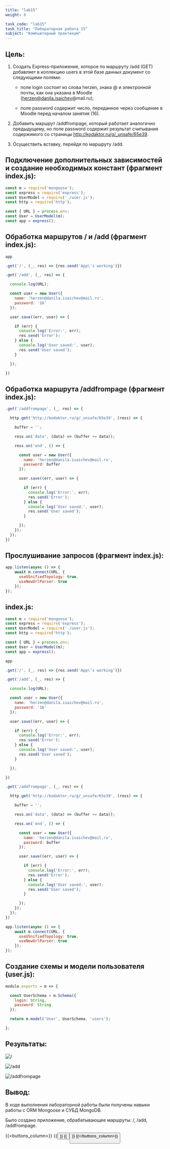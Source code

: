```yaml
---
title: "lab15"
weight: 8

task_code: "lab15"
task_title: "Лабораторная работа 15"
subject: "Компьютерный практикум"
---
```


## Цель:

1. Создать Express-приложение, которое по маршруту /add (GET) добавляет в коллекцию users в этой базе данных документ со следующими полями:
   * поле login состоит из слова herzen, знака @ и электронной почты, как она указана в Moodle (herzen@danila.isaichev@mail.ru);
   
   * поле password содержит число, переданное через сообщение в Moodle перед началом занятия (16).

2. Добавить маршрут /addfrompage, который работает аналогично предыдущему, но поле password содержит результат считывания содержимого со страницы http://kodaktor.ru/g/_unsafe/65e39.
3. Осуществить вставку, перейдя по маршруту /add.

## Подключение дополнительных зависимостей и создание необходимых констант (фрагмент index.js):

```js
const m = require('mongoose');
const express = require('express');
const UserModel = require('./user.js');
const http = require('http');

const { URL } = process.env;
const User = UserModel(m);
const app = express();
```

## Обработка маршрутов / и /add (фрагмент index.js):

```js
app

.get('/', (_, res) => {res.send('App\'s working')})

.get('/add', (_, res) => {

  console.log(URL);

  const user = new User({
    name: 'herzen@danila.isaichev@mail.ru',
    password: '16'
  });

  user.save((err, user) => {

    if (err) {
      console.log('Error:', err);
      res.send('Error');
    } else {
      console.log('User saved:', user);
      res.send('User saved');
    }

  });

})
```

## Обработка маршрута /addfrompage (фрагмент index.js):

```js
.get('/addfrompage', (_, res) => {

  http.get('http://kodaktor.ru/g/_unsafe/65e39', (ress) => {

    buffer = '';

    ress.on('data', (data) => (buffer += data));

    ress.on('end', () => {

      const user = new User({
        name: 'herzen@danila.isaichev@mail.ru',
        password: buffer
      });

      user.save((err, user) => {

        if (err) {
          console.log('Error:', err);
          res.send('Error');
        } else {
          console.log('User saved:', user);
          res.send('User saved');
        }

      });
    });
  });
})
```

## Прослушивание запросов (фрагмент index.js):

```js
app.listen(async () => {
    await m.connect(URL, {
      useUSnifiedTopology: true,
      useNewUrlParser: true
    });
});
```

## index.js:

```js
const m = require('mongoose');
const express = require('express');
const UserModel = require('./user.js');
const http = require('http');

const { URL } = process.env;
const User = UserModel(m);
const app = express();

app

.get('/', (_, res) => {res.send('App\'s working')})

.get('/add', (_, res) => {

  console.log(URL);

  const user = new User({
    name: 'herzen@danila.isaichev@mail.ru',
    password: '16'
  });

  user.save((err, user) => {

    if (err) {
      console.log('Error:', err);
      res.send('Error');
    } else {
      console.log('User saved:', user);
      res.send('User saved');
    }

  });

})

.get('/addfrompage', (_, res) => {

  http.get('http://kodaktor.ru/g/_unsafe/65e39', (ress) => {

    buffer = '';

    ress.on('data', (data) => (buffer += data));

    ress.on('end', () => {

      const user = new User({
        name: 'herzen@danila.isaichev@mail.ru',
        password: buffer
      });

      user.save((err, user) => {

        if (err) {
          console.log('Error:', err);
          res.send('Error');
        } else {
          console.log('User saved:', user);
          res.send('User saved');
        }

      });
    });
  });
})

app.listen(async () => {
    await m.connect(URL, {
      useUSnifiedTopology: true,
      useNewUrlParser: true
    });
});
```

## Создание схемы и модели пользователя (user.js):

```js
module.exports = m => {

  const UserSchema = m.Schema({
    login: String,
    password: String
  });

  return m.model('User', UserSchema, 'users');

};
```

## Результаты:

![/](./screenshots/result1.png)

![/add](./screenshots/result2.png)

![/addfrompage](./screenshots/result3.png)

## Вывод:

В ходе выполнения лабораторной работы были получены навыки работы с ORM Mongoose и СУБД MongoDB.

Было создано приложение, обрабатывающее маршруты: /, /add, /addfrompage.

{{<buttons_column>}}
    {{<button text="Репозиторий с результатами выполнения работы" link="https://github.com/DanilaIsaichev/CPLab15">}}
    {{<button text="Ссылка на Repl" link="https://replit.com/@DanilaIsaichev/CPLab15">}}
{{</buttons_column>}}
